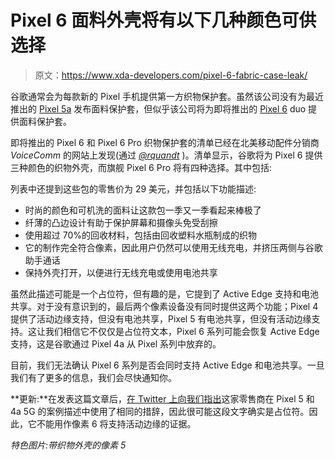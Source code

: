 # Pixel 6 面料外壳将有以下几种颜色可供选择

> 原文：<https://www.xda-developers.com/pixel-6-fabric-case-leak/>

谷歌通常会为每款新的 Pixel 手机提供第一方织物保护套。虽然该公司没有为最近推出的 [Pixel 5a](https://www.xda-developers.com/google-pixel-5a/) 发布面料保护套，但似乎该公司将为即将推出的 [Pixel 6](https://www.xda-developers.com/google-pixel-6/) duo 提供面料保护套。

即将推出的 Pixel 6 和 Pixel 6 Pro 织物保护套的清单已经在北美移动配件分销商 *VoiceComm* 的网站上发现(通过 *[@rquandt](https://twitter.com/rquandt/status/1437569752751345667)* )。清单显示，谷歌将为 Pixel 6 提供三种颜色的织物外壳，而旗舰 Pixel 6 Pro 将有四种选择。其中包括:

列表中还提到这些包的零售价为 29 美元，并包括以下功能描述:

*   时尚的颜色和可机洗的面料让这款包一季又一季看起来棒极了
*   纤薄的凸边设计有助于保护屏幕和摄像头免受刮擦
*   使用超过 70%的回收材料，包括由回收塑料水瓶制成的织物
*   它的制作完全符合像素，因此用户仍然可以使用无线充电，并挤压两侧与谷歌助手通话
*   保持外壳打开，以便进行无线充电或使用电池共享

虽然此描述可能是一个占位符，但有趣的是，它提到了 Active Edge 支持和电池共享。对于没有意识到的，最后两个像素设备没有同时提供这两个功能；Pixel 4 提供了活动边缘支持，但没有电池共享，Pixel 5 有电池共享，但没有活动边缘支持。这让我们相信它不仅仅是占位符文本，Pixel 6 系列可能会恢复 Active Edge 支持，这是谷歌通过 Pixel 4a 从 Pixel 系列中放弃的。

目前，我们无法确认 Pixel 6 系列是否会同时支持 Active Edge 和电池共享。一旦我们有了更多的信息，我们会尽快通知你。

**更新:**在发表这篇文章后，[在 Twitter 上向我们指出](https://twitter.com/cwlcymro/status/1437783165750419468)这家零售商在 Pixel 5 和 4a 5G 的案例描述中使用了相同的措辞，因此很可能这段文字确实是占位符。因此，它不能用作像素 6 将支持活动边缘的证据。

*特色图片:带织物外壳的像素 5*